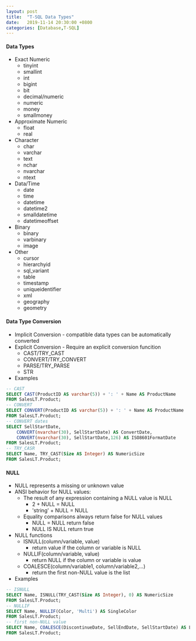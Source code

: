 ```yaml
---
layout: post
title:  "T-SQL Data Types"
date:   2019-11-14 20:30:00 +0800
categories: [Database,T-SQL]
---
```

#### Data Types
- Exact Numeric
    - tinyint
    - smallint
    - int 
    - bigint
    - bit
    - decimal/numeric
    - numeric
    - money
    - smallmoney
- Approximate Numeric
    - float
    - real
- Character
    - char
    - varchar
    - text
    - nchar
    - nvarchar
    - ntext
- Data/Time
    - date
    - time
    - datetime
    - datetime2
    - smalldatetime
    - datetimeoffset
- Binary
    - binary
    - varbinary
    - image
- Other
    - cursor
    - hierarchyid
    - sql_variant
    - table
    - timestamp
    - uniqueidentifier
    - xml
    - geography
    - geometry

#### Data Type Conversion
- Implicit Conversion - compatible data types can be automatically converted
- Explicit Conversion - Require an explicit conversion funcition
    - CAST/TRY_CAST
    - CONVERT/TRY_CONVERT
    - PARSE/TRY_PARSE
    - STR
- Examples

```sql
-- CAST
SELECT CAST(ProductID AS varchar(5)) + ': ' + Name AS ProductName
FROM SalesLT.Product;
-- CONVERT
SELECT CONVERT(ProductID AS varchar(5)) + ': ' + Name AS ProductName
FROM SalesLT.Product;
-- CONVERT dates
SELECT SellStartDate,
    CONVERT(nvarchar(30), SellStartDate) AS ConvertDate,
    CONVERT(nvarchar(30), SellStartDate,126) AS ISO8601FormatDate
FROM SalesLT.Product;
-- TRY_CASR
SELECT Name, TRY_CAST(Size AS Integer) AS NumericSize
FROM SalesLT.Product;
```
#### NULL
- NULL represents a missing or unknown value
- ANSI behavior for NULL values:
    - The result of any expression containing a NULL value is NULL
        - 2 + NULL = NULL
        - 'string' + NULL = NULL
    - Equality comparisons always return false for NULL values
        - NULL = NULL return false
        - NULL IS NULL return true
- NULL functions
    - ISNULL(column/variable, value)
        - return value if the column or variable is NULL
    - NULLIF(column/variable, value)
        - return NULL if the column or variable is value
    - COALESCE(column/variable1, column/variable2,...)
        - return the first non-NULL value is the list
- Examples

```sql
-- ISNULL
SELECT Name, ISNULL(TRY_CAST(Size AS Integer), 0) AS NumericSize
FROM SalesLT.Product;
-- NULLIF
SELECT Name, NULLIF(Color, 'Multi') AS SingleColor
FROM SalesLT.Product;
-- first non-NULL value
SELECT Name, COALESCE(DiscontinueDate, SellEndDate, SellStartDate) AS LastActivity
FROM SalesLT.Product;
```
